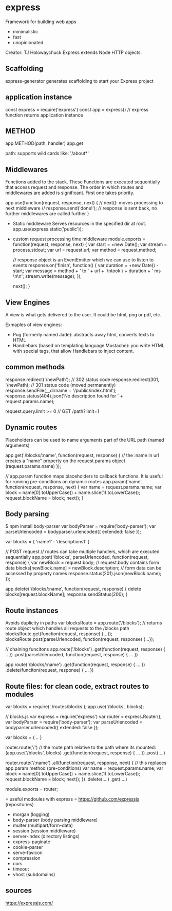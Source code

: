 # express
Framework for building web apps
- minimalistic
- fast
- unopinionated

Creator: TJ Holowaychuck
Express extends Node HTTP objects.



## Scaffolding
express-generator generates scaffolding to start your Express project

## application instance
const express = require('express')
const app = express() // express function returns application instance


## METHOD
app.METHOD(path, handler)
app.get

path: supports wild cards like: '/about*'

## Middlewares
Functions added to the stack. These Functions are executed sequentially that access request and response.
The order in which routes and middlewares are added is significant. First one takes priority.

app.use(function(request, response, next) {
  // next(): moves processing to next middleware
  // response.send('done!'); // response is sent back, no further middlewares are called further
}

- Static middleware
Serves resources in the specified dir at root.
app.use(express.static('public'));

- custom request processing time middleware
module.exports = function(request, response, next) {
  var start = +new Date();
  var stream = process.stdout;
  var url = request.url;
  var method = request.method;

  // response object is an EventEmitter which we can use to listen to events
  response.on('finish', function() {
    var duration = +new Date() - start;
    var message = method + ' to ' + url + '\ntook \ + duration + ' ms \n\n';
    stream.write(message);
  });

  next();
}



## View Engines
A view is what gets delivered to the user. It could be html, png or pdf, etc.

Exmaples of view engines:
- Pug (formerly named Jade): abstracts away html, converts texts to HTML
- Handlebars (based on templating language Mustache): you write HTML with special tags, that allow Handlebars to inject content.


## common methods
response.redirect('/newPath'); // 302 status code
response.redirect(301, '/newPath); // 301 status code (moved permanently)
response.sendFile(__dirname + '/public/index.html');
response.status(404).json('No description found for ' + request.params.name);



request.query.limit >= 0  // GET /path?limit=1


## Dynamic routes
Placeholders can be used to name arguments part of the URL path
(named arguments)

app.get('/blocks/:name', function(request, response) {
  // the :name in url creates a "name" property on the request.params object (request.params.name)
});


// app.param function maps placeholders to callback functions. It is useful for running pre-conditions on dynamic routes
app.param('name', function(request, response, next) {
  var name = request.params.name;
  var block = name[0].toUpperCase() + name.slice(1).toLowerCase();
  request.blockName = block;
  next();
}

## Body parsing
$ npm install body-parser
var bodyParser = require('body-parser');
var parseUrlencoded = bodyparser.urlencoded({ extended: false });

var blocks = { 'name1' : 'descriptions1' }

// POST request
// routes can take multiple handlers, which are executed sequentially
app.post('/blocks', parseUrlencoded, function(request, response) {
  var newBlock = request.body; // request.body contains form data
  blocks[newBlock.name] = newBlock.description; // form data can be accessed by property names
  response.status(201).json(newBlock.name);
});


app.delete('/blocks/:name', function(request, response) {
  delete blocks[request.blockName];
  response.sendStatus(200);
}


## Route instances
Avoids duplicity in paths
var blocksRoute = app.route('/blocks'); // returns route object which handles all requests to the /blocks path
blocksRoute.get(function(request, response) {...});
blocksRoute.post(parseUrlencoded, function(request, response) {...});

// chaining funcitons
app.route('/blocks')
  .get(function(request, response)  { .. })
  .post(parseUrlencoded, function(request, response) { ... })

app.route('/blocks/:name')
  .get(function(request, response) { ... })
  .delete(funciton(request, response) { ... })

## Route files: for clean code, extract routes to modules
var blocks = require('./routes/blocks');
app.use('/blocks', blocks);


// blocks.js
var express = require('express')
var router = express.Router();
var bodyParser = require('body-parser');
var parseUrlencoded = bodyparser.urlencoded({ extended: false });

var blocks = { .. }

router.route('/') // the route path relative to the path where its mounted: (app.use('/blocks', blocks)
  .get(function(request, response) { ... })
  .post(....)

router.route('/:name')
  .all(function(request, response, next) {  // this replaces app.param method (pre-conditions)
    var name = request.params.name;
    var block = name[0].toUpperCase() + name.slice(1).toLowerCase();
    request.blockName = block;
    next();
  })
  .delete(....)
  .get(....)

module.exports = router;

= useful modoules with express =
https://github.com/expressjs (repositories)
- morgan (logging)
- body-parser (body parsing middleware)
- multer (multipart/form-data)
- session (session middleware)
- server-index (directory listings)
- express-paginate
- cookie-parser
- serve-favicon
- compression
- cors
- timeout
- vhost (subdomains)


## sources
https://expressjs.com/


